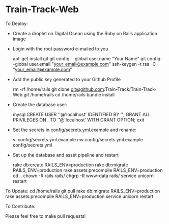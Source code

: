 Train-Track-Web
===============

To Deploy:

- Create a droplet on Digital Ocean using the Ruby on Rails application image
- Login with the root password e-mailed to you

    apt-get install git
    git config --global user.name "Your Name"
    git config --global user.email "your_email@example.com"
    ssh-keygen -t rsa -C "your_email@example.com"

- Add the public key generated to your Github Profile

    rm -rf /home/rails
    git clone git@github.com:Train-Track/Train-Track-Web.git /home/rails
    cd /home/rails
    bundle install
    
- Create the database user:

    mysql
    CREATE USER ''@'localhost' IDENTIFIED BY '';
    GRANT ALL PRIVILEGES ON *.* TO ''@'localhost' WITH GRANT OPTION;
    exit

- Set the secrets in config/secrets.yml.example and rename:

    vi config/secrets.yml.example
    mv config/secrets.yml.example config/secrets.yml

- Set up the database and asset pipeline and restart

    rake db:create RAILS_ENV=production
    rake db:migrate RAILS_ENV=production
    rake assets:precompile RAILS_ENV=production
    cd ..
    chown -R rails rails/
    chgrp -R www-data rails/
    service unicorn restart


To Update:
    cd /home/rails
    git pull
    rake db:migrate RAILS_ENV=production
    rake assets:precompile RAILS_ENV=production
    service unicorn restart


To Contribute:

Please feel free to make pull requests!
